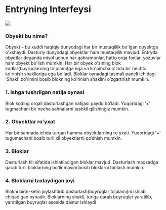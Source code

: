 # Entryning Interfeysi

![](.gitbook/assets/interface.png)

### Obyekt bu nima?

Obyekt – bu xuddi haqiqiy dunyodagi har bir mustaqillik bo'lgan obyektga o'xshaydi. Dasturiy dunyodagi obyektlar ham mustaqillik mavjud. Entryda obyetlar deganda misol uchun har qahramonlar, hatto orqa fonlar, yozuvlar ham obyekt bo'lish mumkin. Har bir obyek o'zining blok kodlar\(buyruqlarning to'plami\)ga ega va ko'pincha o'zida bir nechta ko'rinish shakllariga ega bo'ladi. Bloklar oynadagi tasmali paneli ichidagi 'Shakl' bo'limini bosib blokning ko'rinish shaklini o’zgartirish mumkin.

### 1. Ishga tushrilgan natija oynasi

Blok koding orqali dasturlashgan natijasi paydo bo’ladi. Yuqoridagi '+' tugmachani bir necha sahnalarni tashkil qilishingiz mumkin.

### **2. Obyektlar ro'yxat** 

Har bir sahnada ichda turgan hamma obyektlarning ro'yxati. Yuqoridagi '+' tugumachani bosib turli xil obyektlarni qo’shish mumkin.

### 3. Bloklar

Dasturlash tili sifatida ishlatiladigan bloklar mavjud. Dasturlash maqsadga qarab turli bloklarning bo'linmasini bosib bloklarni tanlash mumkin.

### 4. Bloklarni taxlaydigan joyi

Blokni birin-ketin joylashtirib dasturlash\(buyruqlar to’plami\)ni ishlab chiqadigan oynadir. Bloklarning shakli, turiga qarab buyruqlar yaratilib, yaratilgan buyruqlar asosida dastur ishlaydi







